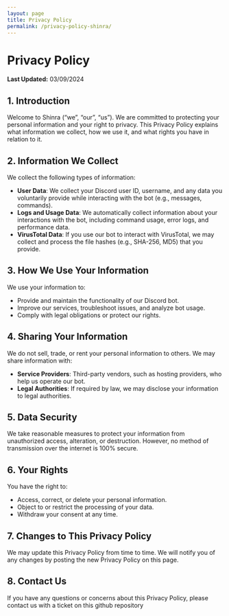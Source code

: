 ```yaml
---
layout: page
title: Privacy Policy
permalink: /privacy-policy-shinra/
---
```


# Privacy Policy

**Last Updated:** 03/09/2024

## 1. Introduction

Welcome to Shinra (“we”, “our”, “us”). We are committed to protecting your personal information and your right to privacy. This Privacy Policy explains what information we collect, how we use it, and what rights you have in relation to it.

## 2. Information We Collect

We collect the following types of information:

- **User Data**: We collect your Discord user ID, username, and any data you voluntarily provide while interacting with the bot (e.g., messages, commands).
- **Logs and Usage Data**: We automatically collect information about your interactions with the bot, including command usage, error logs, and performance data.
- **VirusTotal Data**: If you use our bot to interact with VirusTotal, we may collect and process the file hashes (e.g., SHA-256, MD5) that you provide.

## 3. How We Use Your Information

We use your information to:

- Provide and maintain the functionality of our Discord bot.
- Improve our services, troubleshoot issues, and analyze bot usage.
- Comply with legal obligations or protect our rights.

## 4. Sharing Your Information

We do not sell, trade, or rent your personal information to others. We may share information with:

- **Service Providers**: Third-party vendors, such as hosting providers, who help us operate our bot.
- **Legal Authorities**: If required by law, we may disclose your information to legal authorities.

## 5. Data Security

We take reasonable measures to protect your information from unauthorized access, alteration, or destruction. However, no method of transmission over the internet is 100% secure.

## 6. Your Rights

You have the right to:

- Access, correct, or delete your personal information.
- Object to or restrict the processing of your data.
- Withdraw your consent at any time.

## 7. Changes to This Privacy Policy

We may update this Privacy Policy from time to time. We will notify you of any changes by posting the new Privacy Policy on this page.

## 8. Contact Us

If you have any questions or concerns about this Privacy Policy, please contact us with a ticket on this github repository
